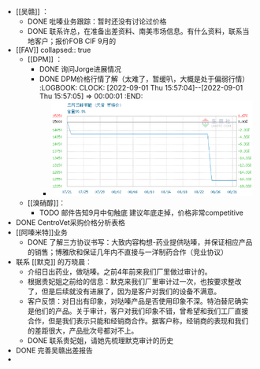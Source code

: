 - [[吴赣]] ：
	- DONE 吡嗪业务跟踪：暂时还没有讨论过价格
	- DONE 联系许总，在准备出差资料、南美市场信息。有什么资料，联系当地客户；报价FOB CIF 9月的
- [[FAV]]
  collapsed:: true
	- [[DPM]] ：
		- DONE 询问Jorge进展情况
		- DONE DPM价格行情了解（太难了，暂缓叭，大概是处于偏弱行情）
		  :LOGBOOK:
		  CLOCK: [2022-09-01 Thu 15:57:04]--[2022-09-01 Thu 15:57:05] =>  00:00:01
		  :END:
			- ![image.png](../assets/image_1662019764944_0.png)
	- [[溴硝醇]]：
		- TODO 邮件告知9月中旬触底 建议年底走掉，价格非常competitive
- DONE CentroVet采购价格分析表格
- [[阿嗪米特]]业务
	- DONE 了解三方协议书写：大致内容构想-药业提供哒嗪，并保证相应产品的销售；博雅欣和保证几年内不直接与一洋制药合作（竞业协议）
- 联系 [[默克]] 的万晓晨：
	- 介绍日出药业，做哒嗪。之前4年前来我们厂里做过审计的。
	- 根据贵妃姐之前给的信息：默克来我们厂里审计过一次，也按要求整改了，但是后续就没有进展了，因为是客户对我们的设备不满意。
	- 客户反馈：对日出有印象，对哒嗪产品是否使用印象不深。特泊替尼确实是他们的产品。关于审计，客户对我们印象不错，曾希望和我们工厂直接合作，但是我们表示只能和经销商合作。据客户称，经销商的表现和我们的差距很大，产品批次号都对不上。
	- DONE 联系贵妃姐，请她先梳理默克审计的历史
- DONE 完善吴赣出差报告
-